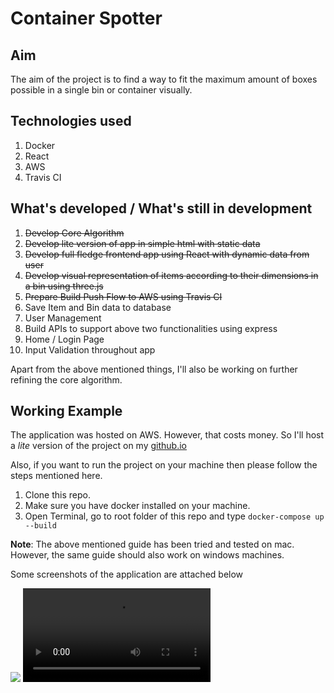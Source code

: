 # Container Spotter


## Aim
The aim of the project is to find a way to fit the maximum amount of boxes possible in a single bin or container visually.

## Technologies used

1. Docker
1. React
1. AWS
1. Travis CI

## What's developed / What's still in development

1. ~~Develop Core Algorithm~~
1. ~~Develop lite version of app in simple html with static data~~
1. ~~Develop full fledge frontend app using React with dynamic data from user~~
1. ~~Develop visual representation of items according to their dimensions in a bin using three.js~~
1. ~~Prepare Build Push Flow to AWS using Travis CI~~
1. Save Item and Bin data to database
1. User Management
1. Build APIs to support above two functionalities using express
1. Home / Login Page
1. Input Validation throughout app

Apart from the above mentioned things, I'll also be working on further refining the core algorithm.

## Working Example

The application was hosted on AWS. However, that costs money. So I'll host a *lite* version of the project on my [github.io](https://pranavj1001.github.io)

Also, if you want to run the project on your machine then please follow the steps mentioned here.

1. Clone this repo.
1. Make sure you have docker installed on your machine.
1. Open Terminal, go to root folder of this repo and type
```docker-compose up --build```

**Note**: The above mentioned guide has been tried and tested on mac. However, the same guide should also work on windows machines.

Some screenshots of the application are attached below

<img src="Media/container-spotter-ss.png">

<video src="Media/container-spotter-hd.gif">

## Queries?

email me at pranavj1001@gmail.com

## License

MIT License
